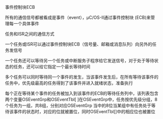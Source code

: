 事件控制块ECB

所有的通信信号都被看成是事件（event），μC/OS-II通过事件控制块
(ECB)来管理每一个具体事件

任务和ISR之间的通信方式

一个任务或ISR可以通过事件控制块ECB（信号量、邮箱或消息队列）向另外的任务发信号

一个任务还可以等待另一个任务或中断服务子程序给它发送信号，对于处于等待状态的任务，还可以给它指定一个最长等待时间

多个任务可以同时等待同一个事件的发生，当该事件发生后，在所有等待该事件的任务中，优先级最高的任务得到了该事件并进入就绪状态，准备执行 

每个正在等待某个事件的任务被加入到该事件的ECB的等待任务列中，该列表包含两个变量OSEventGrp和OSEventTbl[ ]在OSEventGrp中，任务按优先级分组，8个任务为一组，共8组，分别对应OSEventGrp 当中的8位当某组中有任务处于等待该事件的状态时，对应的位就被置位，同时OSEventTbl[]中的相应位也被置位








